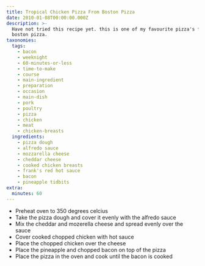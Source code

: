 ```yaml
---
title: Tropical Chicken Pizza From Boston Pizza
date: 2010-01-08T00:00:00.000Z
description: >-
  Have not tried this recipe yet. this is one of my favourite pizza's from
  boston pizza.
taxonomies:
  tags:
    - bacon
    - weeknight
    - 60-minutes-or-less
    - time-to-make
    - course
    - main-ingredient
    - preparation
    - occasion
    - main-dish
    - pork
    - poultry
    - pizza
    - chicken
    - meat
    - chicken-breasts
  ingredients:
    - pizza dough
    - alfredo sauce
    - mozzarella cheese
    - cheddar cheese
    - cooked chicken breasts
    - frank's red hot sauce
    - bacon
    - pineapple tidbits
extra:
  minutes: 60
---
```

 - Preheat oven to 350 degrees celcius
 - Take the pizza dough and cover it evenly with the alfredo sauce
 - Mix the cheddar and mozerella cheese and spread evenly over the sauce
 - Cover cooked chopped chicken with hot sauce
 - Place the chopped chicken over the cheese
 - Place the pineapple and chopped bacon on top of the pizza
 - Place the pizza in the oven and cook until the bacon is cooked
